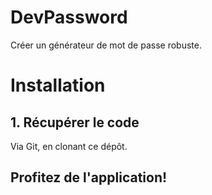 DevPassword
===========

Créer un générateur de mot de passe robuste.

# Installation
## 1. Récupérer le code

Via Git, en clonant ce dépôt.

## Profitez de l'application!
